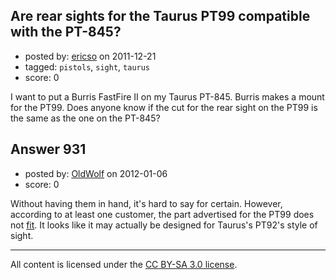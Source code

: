 ## Are rear sights for the Taurus PT99 compatible with the PT-845?

- posted by: [ericso](https://stackexchange.com/users/-1/277-ericso) on 2011-12-21
- tagged: `pistols`, `sight`, `taurus`
- score: 0

<p>I want to put a Burris FastFire II on my Taurus PT-845. Burris makes a mount for the PT99. Does anyone know if the cut for the rear sight on the PT99 is the same as the one on the PT-845?</p>



## Answer 931

- posted by: [OldWolf](https://stackexchange.com/users/-1/111-oldwolf) on 2012-01-06
- score: 0

<p>Without having them in hand, it's hard to say for certain. However, according to at least one customer, the part advertised for the PT99 does not <a href="http://www.midwayusa.com/product/889671/burris-fastfire-base-beretta-92-96-taurus-pt99-matte" rel="nofollow">fit</a>.
It looks like it may actually be designed for Taurus's PT92's style of sight.</p>




---

All content is licensed under the [CC BY-SA 3.0 license](https://creativecommons.org/licenses/by-sa/3.0/).
